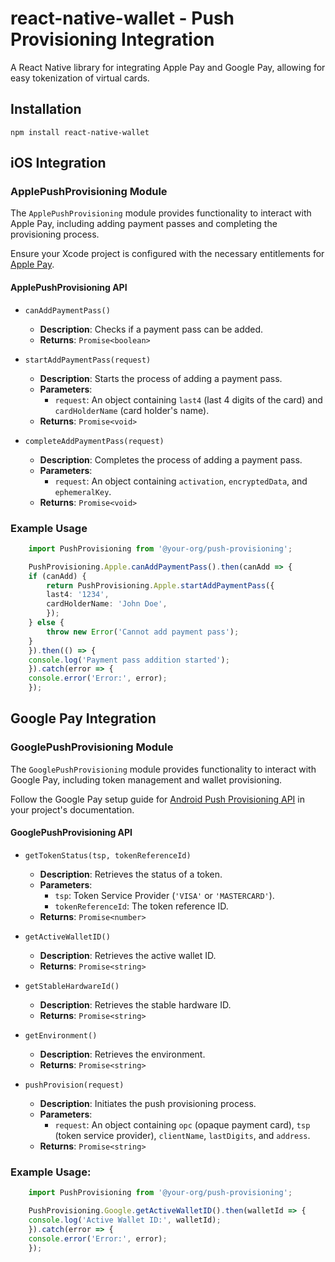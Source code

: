 # react-native-wallet - Push Provisioning Integration

A React Native library for integrating Apple Pay and Google Pay, allowing for easy tokenization of virtual cards.

## Installation

```
npm install react-native-wallet
```

## iOS Integration

### ApplePushProvisioning Module

The `ApplePushProvisioning` module provides functionality to interact with Apple Pay, including adding payment passes and completing the provisioning process.

Ensure your Xcode project is configured with the necessary entitlements for [Apple Pay](https://developer.apple.com/documentation/passkit_apple_pay_and_wallet/pkaddpaymentpassviewcontroller?language=objc).

#### ApplePushProvisioning API

* `canAddPaymentPass()`
    * **Description**: Checks if a payment pass can be added.
    * **Returns**: `Promise<boolean>`

* `startAddPaymentPass(request)`
    * **Description**: Starts the process of adding a payment pass.
    * **Parameters**:
        * `request`: An object containing `last4` (last 4 digits of the card) and `cardHolderName` (card holder's name).
    * **Returns**: `Promise<void>`

* `completeAddPaymentPass(request)`
    * **Description**: Completes the process of adding a payment pass.
    * **Parameters**:
        * `request`: An object containing `activation`, `encryptedData`, and `ephemeralKey`.
    * **Returns**: `Promise<void>`

### Example Usage

```typescript
    import PushProvisioning from '@your-org/push-provisioning';

    PushProvisioning.Apple.canAddPaymentPass().then(canAdd => {
    if (canAdd) {
        return PushProvisioning.Apple.startAddPaymentPass({
        last4: '1234',
        cardHolderName: 'John Doe',
        });
    } else {
        throw new Error('Cannot add payment pass');
    }
    }).then(() => {
    console.log('Payment pass addition started');
    }).catch(error => {
    console.error('Error:', error);
    });
```
## Google Pay Integration

### GooglePushProvisioning Module

The `GooglePushProvisioning` module provides functionality to interact with Google Pay, including token management and wallet provisioning.

Follow the Google Pay setup guide for [Android Push Provisioning API](https://developers.google.com/pay/issuers/apis/push-provisioning/android/) in your project's documentation.

#### GooglePushProvisioning API

* `getTokenStatus(tsp, tokenReferenceId)`
    * **Description**: Retrieves the status of a token.
    * **Parameters**:
        * `tsp`: Token Service Provider (`'VISA'` or `'MASTERCARD'`).
        * `tokenReferenceId`: The token reference ID.
    * **Returns**: `Promise<number>`

* `getActiveWalletID()`
    * **Description**: Retrieves the active wallet ID.
    * **Returns**: `Promise<string>`

* `getStableHardwareId()`
    * **Description**: Retrieves the stable hardware ID.
    * **Returns**: `Promise<string>`

* `getEnvironment()`
    * **Description**: Retrieves the environment.
    * **Returns**: `Promise<string>`

* `pushProvision(request)`
    * **Description**: Initiates the push provisioning process.
    * **Parameters**:
        * `request`: An object containing `opc` (opaque payment card), `tsp` (token service provider), `clientName`, `lastDigits`, and `address`.
    * **Returns**: `Promise<string>`

### Example Usage:

```typescript
    import PushProvisioning from '@your-org/push-provisioning';

    PushProvisioning.Google.getActiveWalletID().then(walletId => {
    console.log('Active Wallet ID:', walletId);
    }).catch(error => {
    console.error('Error:', error);
    });
```
